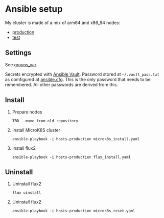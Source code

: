 # Ansible setup

My cluster is made of a mix of arm64 and x86_64 nodes:
- [production](hosts-production)
- [test](hosts)

## Settings

See [groups_var](groups_var/all.yaml).

Secrets encrypted with [Ansible Vault](https://docs.ansible.com/ansible/latest/user_guide/vault.html). Password stored at `~/.vault_pass.txt` as comfigured at [ansible.cfg](ansible.cfg). This is the only password that needs to be remembered. All other passwords are derived from this.

## Install

1. Prepare nodes
   ```
   TBD - move from old repository
   ```
2. Install MicroK8S cluster
   ```
   ansible-playbook -i hosts-production microk8s_install.yaml
   ```
3. Install flux2
   ```
   ansible-playbook -i hosts-production flux_install.yaml
   ```

## Uninstall

1. Uninstall flux2
   ```
   flux uinstall
   ```
2. Uninstall flux2
   ```
   ansible-playbook -i hosts-production microk8s_reset.yaml
   ```